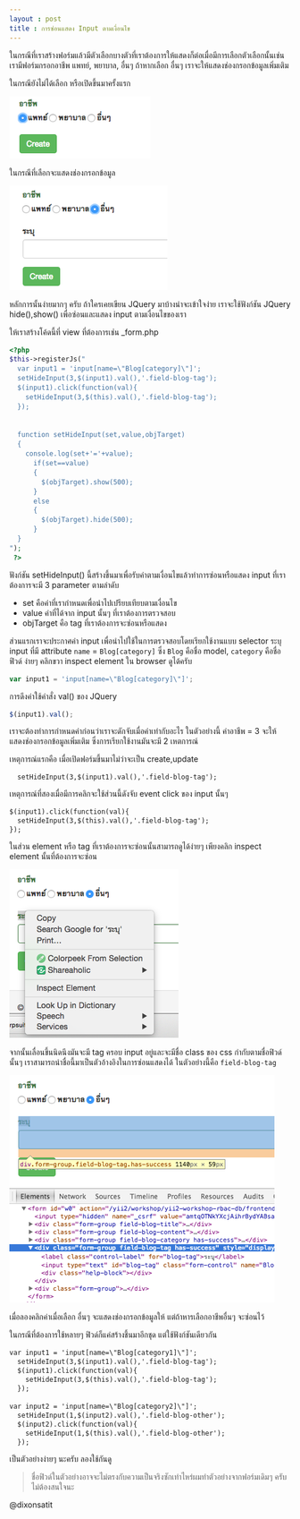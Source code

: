 ```yaml
---
layout : post
title : การซ่อนแสดง Input ตามเงื่อนไข
---
```


ในกรณีที่เราสร้างฟอร์มแล้วมีตัวเลือกบางตัวที่เราต้องการให้แสดงก็ต่อเมื่อมีการเลือกตัวเลือกนั้นเช่น เรามีฟอร์มกรอกอาชีพ แพทย์, พยาบาล, อื่นๆ ถ้าหากเลือก อื่นๆ เราจะให้แสดงช่องกรอกข้อมูลเพิ่มเติม

ในกรณียังไม่ได้เลือก หรือเปิดขึ้นมาครั้งแรก

![](/img/input-hide.png)

ในกรณีที่เลือกจะแสดงช่องกรอกข้อมูล

![](/img/input-show.png)

หลักการนั้นง่ายมากๆ ครับ ถ้าใครเคยเขียน JQuery มาบ้างน่าจะเข้าใจง่าย เราจะใช้ฟังก์ชัน JQuery hide(),show() เพื่อซ่อนและแสดง input ตามเงื่อนไขของเรา

ให้เราสร้างโค้ดนี้ที่ view ที่ต้องการเช่น \_form.php

```php
<?php
$this->registerJs("
  var input1 = 'input[name=\"Blog[category]\"]';
  setHideInput(3,$(input1).val(),'.field-blog-tag');
  $(input1).click(function(val){
    setHideInput(3,$(this).val(),'.field-blog-tag');
  });


  function setHideInput(set,value,objTarget)
  {
    console.log(set+'='+value);
      if(set==value)
      {
        $(objTarget).show(500);
      }
      else
      {
        $(objTarget).hide(500);
      }
  }
");
 ?>
```

ฟังก์ชัน setHideInput() นี้สร้างขึ้นมาเพื่อรับค่าตามเงื่อนไขแล้วทำการซ่อนหรือแสดง input ที่เราต้องการจะมี 3 parameter ตามลำดับ

- set คือค่าที่เรากำหนดเพื่อนำไปเปรียบเทียบตามเงื่อนไข
- value ค่าที่ได้จาก input  นั้นๆ ที่เราต้องการตรวจสอบ
- objTarget คือ  tag ที่เราต้องการจะซ่อนหรือแสดง

ส่วนแรกเราจะประกาศค่า input เพื่อนำไปใช้ในการตรวจสอบโดยเรียกใช้งานแบบ selector ระบุ input ที่มี attribute `name` = `Blog[category]` ซึ่ง `Blog` คือชื่อ model, `category` คือชื่อฟิวด์ ง่ายๆ คลิกขวา inspect element ใน browser ดูได้ครับ

```js
var input1 = 'input[name=\"Blog[category]\"]';
```

การดึงค่าใช้คำสั่ง val() ของ JQuery

```js
$(input1).val();
```

เราจะต้องทำการกำหนดค่าก่อนว่าเราจะดักจับเมื่อค่าเท่ากับอะไร ในตัวอย่างนี้ ค่าอาชีพ = 3 จะให้แสดงช่องกรอกข้อมูลเพิ่มเติม ซึ่งการเรียกใช้งานมันจะมี 2 เหตการณ์

เหตุการณ์แรกคือ เมื่อเปิดฟอร์มขึ้นมาไม่ว่าจะเป็น create,update

```
  setHideInput(3,$(input1).val(),'.field-blog-tag');
```

เหตุการณ์ที่สองเมื่อมีการคลิกจะใช้ส่วนนี้ดังจับ event click ของ input นั้นๆ

```
$(input1).click(function(val){
  setHideInput(3,$(this).val(),'.field-blog-tag');
});
```

ในส่วน element หรือ tag ที่เราต้องการจะซ่อนนั้นสามารถดูได้ง่ายๆ เพียงคลิก inspect element นั้นที่ต้องการจะซ่อน

![](/img/input-inspect.png)

จากนั้นเลื่อนขึ้นนิดนึงมันจะมี tag ครอบ input อยู่และจะมีชื่อ class ของ css กำกับตามชื่อฟิวด์นั้นๆ เราสามารถนำชื่อนี้มาเป็นตัวอ้างอิงในการซ่อนแสดงได้ ในตัวอย่างนี้คือ `field-blog-tag`

![](/img/input-inspect-tag.png)

เมื่อลองคลิกค่าเมื่อเลือก อื่นๆ จะแสดงช่องกรอกข้อมูลให้ แต่ถ้าหารเลือกอาชีพอื่นๆ จะซ่อนไว้

ในกรณีที่ต้องการใช้หลายๆ ฟิวด์ก็แค่สร้างชึ้นมาอีกชุด แต่ใช้ฟังก์ชันเดียวกัน

```
var input1 = 'input[name=\"Blog[category1]\"]';
  setHideInput(3,$(input1).val(),'.field-blog-tag');
  $(input1).click(function(val){
    setHideInput(3,$(this).val(),'.field-blog-tag');
  });

var input2 = 'input[name=\"Blog[category2]\"]';
  setHideInput(1,$(input2).val(),'.field-blog-other');
  $(input2).click(function(val){
    setHideInput(1,$(this).val(),'.field-blog-other');
  });

```

เป็นตัวอย่างง่ายๆ นะครับ ลองใช้กันดู

> ชื่อฟิวด์ในตัวอย่างอาจจะไม่ตรงกับความเป็นจริงซักเท่าไหร่ผมทำตัวอย่างจากฟอร์มเดิมๆ ครับไม่ต้องสนใจนะ

@dixonsatit
